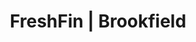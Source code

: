 ---
layout: place
title: FreshFin | Brookfield
permalink: /wisconsin/brookfield/freshfin-brookfield.html
stateAbbr: WI
stateName: Wisconsin
cityName: Brookfield
seo:
  type: restaurant
  links: http://www.freshfin.com/
place_id: ChIJdUSF-yMHBYgR7aL1NzAsSfE
photos:
  - name: >-
      places/ChIJdUSF-yMHBYgR7aL1NzAsSfE/photos/AeeoHcLnLt8s8ZwmXj1_NyZtuEC4YYYDrp2arN2yfi5olbbRCLM417UmLfUCB3cXddvuyonVsHoTh9MtJTSmv5i5elIvD4JcOsriRaYZVDDIyp9EGfKexA7DCFn3f91_AVa6O7YWVXuYzJ9nIiVzWu5VxsSybdnoMtWJ2fCzV9gubOST-9idwkjGSqitGwUPalAspdwhsHUlLxusOAzOOAgw5JoYPOpzlN1VCDTCFMgWf2spncdWp2xp3Igyk75C4ds3fc_i545dK5C_qeqIQLs0Kwemu6OkPhtab3KkHnpr3RKo8A
    widthPx: 3024
    heightPx: 4032
    authorAttributions:
      - displayName: FreshFin | Brookfield
        uri: https://maps.google.com/maps/contrib/113539317234076953614
        photoUri: >-
          https://lh3.googleusercontent.com/a-/ALV-UjVwX8ujfjJoR4vfBcQHGdx92JgI0DQ77r2NT6Qzqk9RCaYK0nGP=s100-p-k-no-mo
    flagContentUri: >-
      https://www.google.com/local/imagery/report/?cb_client=maps_api_places.places_api&image_key=!1e10!2sAF1QipM0dnn-0Ox_ZR5wJcfeCYEo_h7LfWSPFMT0NosS&hl=en-US
    googleMapsUri: >-
      https://www.google.com/maps/place//data=!3m4!1e2!3m2!1sAF1QipM0dnn-0Ox_ZR5wJcfeCYEo_h7LfWSPFMT0NosS!2e10!4m2!3m1!1s0x88050723fb854475:0xf1492c3037f5a2ed
  - name: >-
      places/ChIJdUSF-yMHBYgR7aL1NzAsSfE/photos/AeeoHcLshXYsOFEGCVWNeQ5fts7baJkdVoyehXflfXbFUVHwYjqKgp8mp8zPJMNeEYBDBuGcVkFm6zvfMtPAPoU7r-AQC9Zt6cqx8a0yvNffqN60swRIafH6AzG-LjBX3aydBJqj04lzZBrjwfONpH0YktqtSakfHrLijRAO7u3fOLc1WjTYOa8iIc2ul-oKguXFaa975bq1xOljWUnhXPi_Bc_kDbemHBqU9o_3Hw6Dq3XZjdHrPbKxCK6KNJIagU_hjprMz2WgA43sVaeKeerBYbieq8tCGGPgslYe1YLkmQ8HpA
    widthPx: 2048
    heightPx: 1298
    authorAttributions:
      - displayName: FreshFin | Brookfield
        uri: https://maps.google.com/maps/contrib/113539317234076953614
        photoUri: >-
          https://lh3.googleusercontent.com/a-/ALV-UjVwX8ujfjJoR4vfBcQHGdx92JgI0DQ77r2NT6Qzqk9RCaYK0nGP=s100-p-k-no-mo
    flagContentUri: >-
      https://www.google.com/local/imagery/report/?cb_client=maps_api_places.places_api&image_key=!1e10!2sAF1QipPhS7cKpgpWBYXCl1HJ3_VVUp8l216MlYbAH7fT&hl=en-US
    googleMapsUri: >-
      https://www.google.com/maps/place//data=!3m4!1e2!3m2!1sAF1QipPhS7cKpgpWBYXCl1HJ3_VVUp8l216MlYbAH7fT!2e10!4m2!3m1!1s0x88050723fb854475:0xf1492c3037f5a2ed
  - name: >-
      places/ChIJdUSF-yMHBYgR7aL1NzAsSfE/photos/AeeoHcLGhx-95V_Ai2tVBbtEbcVU8UWRUdDFuEXxNlAENldY9Ra-mnpJ4ZG37H8to-FkmOqArPAw1X4w9lfa9u5gJBVtZS0w9FXTgI2BwcqgMpI1_0Fnr19wwBMuaARaSEg6SUX0Iqdra8fhDylWn1y7sBFuqdRHRw8-czWr_3O7jqEXZKuHrDWtSSj-7IP37Kk0QzQOg-W9mUsBj9qew9KihoRIl1OPLsWMK7XXWupPOpFm8MCSGb9xnFUoNzMr29gMYbwkfYDprl5rIitNhKk0SAnTHMFaKeLlxy7ytCLzp0HB7hgAO5h6rA24BdSup9BiMFAGI72SJ0SD6UjzIVoL35AmLAeTaqeczQjPKqsFLruy_Q2rdp8OkUvA8BZ3OHiZ4EWr23yrAdNfh0FIve4oRmbyhaZs5cfSUjgjf7pbaAc
    widthPx: 3600
    heightPx: 4800
    authorAttributions:
      - displayName: Erich
        uri: https://maps.google.com/maps/contrib/117640245877801140549
        photoUri: >-
          https://lh3.googleusercontent.com/a/ACg8ocLPsofCBDxA-QLu-8C3JCAq4Co6wNWB_bmyTysq-LQT-32RBw=s100-p-k-no-mo
    flagContentUri: >-
      https://www.google.com/local/imagery/report/?cb_client=maps_api_places.places_api&image_key=!1e10!2sCIHM0ogKEICAgMDI-LChLQ&hl=en-US
    googleMapsUri: >-
      https://www.google.com/maps/place//data=!3m4!1e2!3m2!1sCIHM0ogKEICAgMDI-LChLQ!2e10!4m2!3m1!1s0x88050723fb854475:0xf1492c3037f5a2ed
  - name: >-
      places/ChIJdUSF-yMHBYgR7aL1NzAsSfE/photos/AeeoHcJCMbXSxg-2sC9B2mJol9P1wq1nWpvl1Ne-TvFDIojJwTqjy1fGnnZYeM_u4KUiMUrRTY_s4Olp8Y-QSNJIQSboyDlJtP8LrdjSN-Y4SwhDpKFLBaZPgIm5CNnCEGdVmJWXt7leyyDAxRFMz7g885NGzAhX8syen8sC6a06jFpq1MwnADJ-_oS6YP3FI4z9mIHe7KlGtZQzDcYGgn06xrpnD1ud4MKw_lhV27sS_RUK_fd2-JPHcS7ezDupkJrMgCBnne5su0PV6oOJwQkOLXNuDO1R7fWldEZnhpOp_MouIByBRQ5KZpGKeD03K_tJdQGD_I0VZm0O69xR2c4518D7-DBGSXjkJOTdrAncOd2ARMthNsIT4FuG46qHjHAqsDMg2166h226PZ6zPKSLQyEWq4FOWi1VX1EPNFlOs44fxw
    widthPx: 3000
    heightPx: 4000
    authorAttributions:
      - displayName: clarence seidler
        uri: https://maps.google.com/maps/contrib/100334909814006510196
        photoUri: >-
          https://lh3.googleusercontent.com/a/ACg8ocLaOYNBUe6aX1eAyhUvR408asuUNGJ5zF5f3vs7t8aKxDBliA=s100-p-k-no-mo
    flagContentUri: >-
      https://www.google.com/local/imagery/report/?cb_client=maps_api_places.places_api&image_key=!1e10!2sCIHM0ogKEICAgICjy_LLCA&hl=en-US
    googleMapsUri: >-
      https://www.google.com/maps/place//data=!3m4!1e2!3m2!1sCIHM0ogKEICAgICjy_LLCA!2e10!4m2!3m1!1s0x88050723fb854475:0xf1492c3037f5a2ed
  - name: >-
      places/ChIJdUSF-yMHBYgR7aL1NzAsSfE/photos/AeeoHcIUVm21JeyKPEBA1Aljs1z6B3fT10rGVjkpovmG3DwTgx5ZAEBsp09qx_fLxcZXHTA_ln0TB_U36FQ-niY1QmnyccbGo2JeRU5gHQZPZig-zZxFyM35icFyjNlHcjBW7J6R3Vg3_La1enJqpvceAsw94OSdFb-0G2aLOJpWpmnmFO16pfqSCjkinCWoxnjgkZEbpKDTkmfJTF95VaVUdlKqiA8M3w--q_TlzrZmDdhMPFSd7puitZuEMB8PxvIlbFYMpyXHFMAHlxFA9o8IWRZztcKof420A1uMgTv6Cc44-g
    widthPx: 960
    heightPx: 640
    authorAttributions:
      - displayName: FreshFin | Brookfield
        uri: https://maps.google.com/maps/contrib/113539317234076953614
        photoUri: >-
          https://lh3.googleusercontent.com/a-/ALV-UjVwX8ujfjJoR4vfBcQHGdx92JgI0DQ77r2NT6Qzqk9RCaYK0nGP=s100-p-k-no-mo
    flagContentUri: >-
      https://www.google.com/local/imagery/report/?cb_client=maps_api_places.places_api&image_key=!1e10!2sAF1QipM2dlay4W4d_YawhYvYpTCnwSwfE_1V_1w3hmmu&hl=en-US
    googleMapsUri: >-
      https://www.google.com/maps/place//data=!3m4!1e2!3m2!1sAF1QipM2dlay4W4d_YawhYvYpTCnwSwfE_1V_1w3hmmu!2e10!4m2!3m1!1s0x88050723fb854475:0xf1492c3037f5a2ed
  - name: >-
      places/ChIJdUSF-yMHBYgR7aL1NzAsSfE/photos/AeeoHcIWmEBHffOWLWlY2-V-ujl-yT5HzRJpTU1AAEEsqooyeE1g4PAZdt-SAzn_fU8eZH1hx5TIKXLZKyCC5qxFKQjYcqHK-zddSDBnR3w6sCUrhtn849LtbvcrvjbziP-JdkBNaIlmiDLeeS2Fojo9s7Qj1rrM-TMRE6X-famPbUfOqwj0HA_q4vaQs-AgpFN0fFKcYMsNYj6CbIaNTaGafcAB9qWKB-PqId-NlaVdIs04mdNcYCCmZFdFwETnfdmxgPVcYJL6A0OCugHOd5jM77xejrhOa5IBrf5_HrlY51LClQ
    widthPx: 2048
    heightPx: 1365
    authorAttributions:
      - displayName: FreshFin | Brookfield
        uri: https://maps.google.com/maps/contrib/113539317234076953614
        photoUri: >-
          https://lh3.googleusercontent.com/a-/ALV-UjVwX8ujfjJoR4vfBcQHGdx92JgI0DQ77r2NT6Qzqk9RCaYK0nGP=s100-p-k-no-mo
    flagContentUri: >-
      https://www.google.com/local/imagery/report/?cb_client=maps_api_places.places_api&image_key=!1e10!2sAF1QipPYhmMhHcPVI-VQ0Fw5p-o_g85yEjDpFGDw54J5&hl=en-US
    googleMapsUri: >-
      https://www.google.com/maps/place//data=!3m4!1e2!3m2!1sAF1QipPYhmMhHcPVI-VQ0Fw5p-o_g85yEjDpFGDw54J5!2e10!4m2!3m1!1s0x88050723fb854475:0xf1492c3037f5a2ed
  - name: >-
      places/ChIJdUSF-yMHBYgR7aL1NzAsSfE/photos/AeeoHcK3Ajne2VTlwJTF6ppr0h3KphbXSp8v50dE2666w0yprSt3pU_4U_y07a_DfeH7uX2ctFyXt6AksCzchknZ-bnoBbUY9-ygc5gJnzd8Nkbzbf6WXfGqVzkXnlKq_JMDN_TPDmcd4Mtvi43gdbeu0y1gyvpQw6VvNHw72G2Z4zqzZTqtYbRK-HggPeQsvCXOqgjS5G5b_CKmvPmzqCwYKd_s1aq7XSBMPRW_D83YBpud0qkYeAOKd9kXioOi68EsPs-QBFjXH9VttK2ZTw3E-g7MiwICRKbNDsUPXlTNEpevjA
    widthPx: 750
    heightPx: 906
    authorAttributions:
      - displayName: FreshFin | Brookfield
        uri: https://maps.google.com/maps/contrib/113539317234076953614
        photoUri: >-
          https://lh3.googleusercontent.com/a-/ALV-UjVwX8ujfjJoR4vfBcQHGdx92JgI0DQ77r2NT6Qzqk9RCaYK0nGP=s100-p-k-no-mo
    flagContentUri: >-
      https://www.google.com/local/imagery/report/?cb_client=maps_api_places.places_api&image_key=!1e10!2sAF1QipM30kfqs62PjlYK66V6xNOP6St2fuMo5KU873Cq&hl=en-US
    googleMapsUri: >-
      https://www.google.com/maps/place//data=!3m4!1e2!3m2!1sAF1QipM30kfqs62PjlYK66V6xNOP6St2fuMo5KU873Cq!2e10!4m2!3m1!1s0x88050723fb854475:0xf1492c3037f5a2ed
  - name: >-
      places/ChIJdUSF-yMHBYgR7aL1NzAsSfE/photos/AeeoHcJKC8iCJaH27Y0UWh5KpS7-pkBy9PCDvI0ZjrHhdT6KqgJnBFhBpX6TVUS-iN90UeTCcDtuHC-0hQ95DxB8LUa2zcG4Ogov2oDr1lvGea5IzLjIzkzAYApGyqh-LrMJSvcpSo3O7aDeFYTMr6w4Jyt1RJzn89M6zm6w0d8xFZosfZWni3eH7rgmD9XJu7khqitO6jGlCNql62PsCW-Cn0J-lf3w1XFn_eDMnYoTyMo-wU8Iss4qdXdWS2pNYxdKdyCsrczWX3q7jG0jX3qhaAICrd_ALDz1K3kyZ4bOIMwk33liDvshmpl98FFjZe6RZc40I0tfPGuPdjssVf-SpXSefO317eQXDgs6JkmLc46nZgjn2BGpDECgg-sa-rhSgyUW-uDaQXbjMH7hDzFDefYTscyVkoLUrMhA15V9imFbj24
    widthPx: 3024
    heightPx: 3024
    authorAttributions:
      - displayName: Mike Varga
        uri: https://maps.google.com/maps/contrib/113568957856294973260
        photoUri: >-
          https://lh3.googleusercontent.com/a-/ALV-UjXXaxnQXQv9GacHcEVcye932yU6McJ6FCIbvLcWUjGCCsUyh43vzg=s100-p-k-no-mo
    flagContentUri: >-
      https://www.google.com/local/imagery/report/?cb_client=maps_api_places.places_api&image_key=!1e10!2sCIHM0ogKEICAgMDwoKmxlAE&hl=en-US
    googleMapsUri: >-
      https://www.google.com/maps/place//data=!3m4!1e2!3m2!1sCIHM0ogKEICAgMDwoKmxlAE!2e10!4m2!3m1!1s0x88050723fb854475:0xf1492c3037f5a2ed
  - name: >-
      places/ChIJdUSF-yMHBYgR7aL1NzAsSfE/photos/AeeoHcLpH75YMH6VNFU1IrjQyzzNaqUcjrPZfdE0ByTkjQsOhq_gqqQIUTkfNL16UvSat9C07QQvsIRQV6VLrDDxMdHV4m6OK7XGQw-ebnBQVotLKMMsxxzq5hAW-BBoc2xcu4PImKehJw8_5i8y2LVTQhgtrNxMJmycjCRZw4L2LOphOnadbIHxCBLWGoJBnGpEtij4xhC6PPBQ-G_RQBvd9wPHCSdVl_XCl8i8lAquueJbIiGOkTr7kFto3S-HBE7w2tAPDpfFI6m_HSImvCH3aLpK4UvP5lV2g3hgZgg5lAiRQA
    widthPx: 750
    heightPx: 802
    authorAttributions:
      - displayName: FreshFin | Brookfield
        uri: https://maps.google.com/maps/contrib/113539317234076953614
        photoUri: >-
          https://lh3.googleusercontent.com/a-/ALV-UjVwX8ujfjJoR4vfBcQHGdx92JgI0DQ77r2NT6Qzqk9RCaYK0nGP=s100-p-k-no-mo
    flagContentUri: >-
      https://www.google.com/local/imagery/report/?cb_client=maps_api_places.places_api&image_key=!1e10!2sAF1QipNrn1W1RGdIjBtjkDMjRAbButx741Sev2Br4IBd&hl=en-US
    googleMapsUri: >-
      https://www.google.com/maps/place//data=!3m4!1e2!3m2!1sAF1QipNrn1W1RGdIjBtjkDMjRAbButx741Sev2Br4IBd!2e10!4m2!3m1!1s0x88050723fb854475:0xf1492c3037f5a2ed
  - name: >-
      places/ChIJdUSF-yMHBYgR7aL1NzAsSfE/photos/AeeoHcJHgvIBkyZoR9daVaFVPZQ1F24jRKDzuNkHFxgMoIYlS6O-a5acM-wAPXhL6TZpbglSkhHyHW9UYnkSQsPtW03TVi9IJ2Scc8vQ1Gv_uOAU4z33Z-imB6jMhW9O7eTAud76r8S_SdaXjwq_tanxVL4OwXJENe-Arux1KZquF1l6Txdn_t2xdrAdJqevTwn0u0VlWRsYmVF2nAz3YDMT1jkR-pHhI_nefhzL5oOnLawbAAOLc-2ga1yAOfLYmSHRjbm8DBqYMFElB71PRbuP7Jvkn-dlLG4Nw6BcVIB_aE17ce-bOm8pZ1fgmAWwgwFRali7WUWFNJk7YqTx0S1jLL_UK5fb8co_M49sK0swxNzTji2izYnogO7mZblOrAJxFlu-6a72bBZogbAVTCN5LQJojOJyR2LR_dXXa_p2HXMRMTM5
    widthPx: 4032
    heightPx: 2268
    authorAttributions:
      - displayName: Ben Van Raalte
        uri: https://maps.google.com/maps/contrib/114462646766513539420
        photoUri: >-
          https://lh3.googleusercontent.com/a-/ALV-UjWd0suyLWi0fXdt5CaeSmB2WewwYaKhCW5axIySHNF9Q6xCVVpTSg=s100-p-k-no-mo
    flagContentUri: >-
      https://www.google.com/local/imagery/report/?cb_client=maps_api_places.places_api&image_key=!1e10!2sCIHM0ogKEICAgIDFn5iJ0AE&hl=en-US
    googleMapsUri: >-
      https://www.google.com/maps/place//data=!3m4!1e2!3m2!1sCIHM0ogKEICAgIDFn5iJ0AE!2e10!4m2!3m1!1s0x88050723fb854475:0xf1492c3037f5a2ed
address: 240 N Lord St, Brookfield, WI 53045, USA
street: 240 N Lord St
city: Brookfield
state: WI
zip: '53045'
country: USA
neighborhood: null
latitude: '43.034330'
longitude: '-88.164743'
accessibility_options:
  wheelchairAccessibleParking: true
  wheelchairAccessibleEntrance: true
  wheelchairAccessibleRestroom: true
  wheelchairAccessibleSeating: true
business_status: OPERATIONAL
name: FreshFin | Brookfield
google_maps_links:
  directionsUri: >-
    https://www.google.com/maps/dir//''/data=!4m7!4m6!1m1!4e2!1m2!1m1!1s0x88050723fb854475:0xf1492c3037f5a2ed!3e0
  placeUri: https://maps.google.com/?cid=17386476422049407725
  writeAReviewUri: >-
    https://www.google.com/maps/place//data=!4m3!3m2!1s0x88050723fb854475:0xf1492c3037f5a2ed!12e1
  reviewsUri: >-
    https://www.google.com/maps/place//data=!4m4!3m3!1s0x88050723fb854475:0xf1492c3037f5a2ed!9m1!1b1
  photosUri: >-
    https://www.google.com/maps/place//data=!4m3!3m2!1s0x88050723fb854475:0xf1492c3037f5a2ed!10e5
primary_type: Restaurant
opening_hours:
  openNow: true
  periods:
    - open:
        day: 0
        hour: 10
        minute: 45
      close:
        day: 0
        hour: 21
        minute: 0
    - open:
        day: 1
        hour: 10
        minute: 45
      close:
        day: 1
        hour: 21
        minute: 0
    - open:
        day: 2
        hour: 10
        minute: 45
      close:
        day: 2
        hour: 21
        minute: 0
    - open:
        day: 3
        hour: 10
        minute: 45
      close:
        day: 3
        hour: 21
        minute: 0
    - open:
        day: 4
        hour: 10
        minute: 45
      close:
        day: 4
        hour: 21
        minute: 0
    - open:
        day: 5
        hour: 10
        minute: 45
      close:
        day: 5
        hour: 21
        minute: 0
    - open:
        day: 6
        hour: 10
        minute: 45
      close:
        day: 6
        hour: 21
        minute: 0
  weekdayDescriptions:
    - 'Monday: 10:45 AM – 9:00 PM'
    - 'Tuesday: 10:45 AM – 9:00 PM'
    - 'Wednesday: 10:45 AM – 9:00 PM'
    - 'Thursday: 10:45 AM – 9:00 PM'
    - 'Friday: 10:45 AM – 9:00 PM'
    - 'Saturday: 10:45 AM – 9:00 PM'
    - 'Sunday: 10:45 AM – 9:00 PM'
  nextCloseTime: '2025-05-04T02:00:00Z'
secondary_opening_hours:
  regular:
    weekdayDescriptions: null
    type: null
  current:
    weekdayDescriptions: null
    type: null
phone: (262) 505-6510
price_level: PRICE_LEVEL_MODERATE
price_range: $10 &ndash; $20
rating: '4.7'
rating_count: 760
website: http://www.freshfin.com/
description: >-
  Discover FreshFin in Brookfield, WI$$$FreshFin in Brookfield, WI, stands out
  as a relaxed dining spot specializing in vibrant poke bowls and fresh salads
  that highlight high-quality ingredients. This welcoming restaurant emphasizes
  a casual vibe with thoughtful vegan choices, making it an ideal destination
  for those seeking nutritious and customizable meals. Accessibility features
  like wheelchair-friendly entrances and seating ensure everyone can enjoy the
  experience, while its daily hours from late morning to evening cater to
  spontaneous visits. Whether you're in the mood for a light lunch or a
  satisfying dinner, the focus on wholesome, flavorful options makes it a go-to
  for healthy eating near you.
generative_summary: >-
  Discover FreshFin in Brookfield, WI$$$FreshFin in Brookfield, WI, stands out
  as a relaxed dining spot specializing in vibrant poke bowls and fresh salads
  that highlight high-quality ingredients. This welcoming restaurant emphasizes
  a casual vibe with thoughtful vegan choices, making it an ideal destination
  for those seeking nutritious and customizable meals. Accessibility features
  like wheelchair-friendly entrances and seating ensure everyone can enjoy the
  experience, while its daily hours from late morning to evening cater to
  spontaneous visits. Whether you're in the mood for a light lunch or a
  satisfying dinner, the focus on wholesome, flavorful options makes it a go-to
  for healthy eating near you.
generative_disclosure: Summarized by AI using the Grok-3-Mini model.
reviews: null
review_summary: >-
  What Customers Are Saying$$$Visitors often praise the poke bowls at this spot
  for their fresh flavors and hearty portions that hit the spot every time.
  Folks appreciate the quick service and the friendly team that keeps things
  running smoothly without any fuss. The clean, invigorating atmosphere adds to
  the appeal, creating a relaxed environment perfect for a casual meal. Overall,
  it's clear that diners leave feeling satisfied with the value and taste,
  making it a reliable choice for anyone craving wholesome dishes in a welcoming
  setting.
review_disclosure: Summarized by AI using the Grok-3-Mini model.
parking_options: null
payment_options: null
allow_dogs: null
curbside_pickup: null
delivery: null
dine_in: null
good_for_children: null
good_for_groups: null
good_for_sports: null
live_music: null
menu_for_children: null
outdoor_seating: null
reservable: null
restroom: null
serves_beer: null
serves_breakfast: null
serves_brunch: null
serves_cocktails: null
serves_coffee: null
serves_dinner: null
serves_dessert: null
serves_lunch: null
serves_vegetarian_food: null
serves_wine: null
takeout: null
update_category: enterprise
places_description: null

---